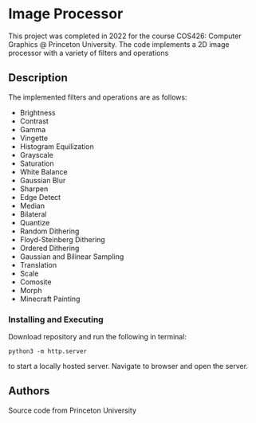# Image Processor

This project was completed in 2022 for the course COS426: Computer Graphics @ Princeton University. The code implements a 2D image processor with a variety of filters and operations

## Description

The implemented filters and operations are as follows:
* Brightness
* Contrast
* Gamma
* Vingette
* Histogram Equilization
* Grayscale
* Saturation
* White Balance
* Gaussian Blur
* Sharpen
* Edge Detect
* Median
* Bilateral
* Quantize
* Random Dithering
* Floyd-Steinberg Dithering
* Ordered Dithering
* Gaussian and Bilinear Sampling
* Translation
* Scale
* Comosite
* Morph
* Minecraft Painting

### Installing and Executing

Download repository and run the following in terminal:
```
python3 -m http.server
```
to start a locally hosted server. Navigate to browser and open the server.

## Authors

Source code from Princeton University
